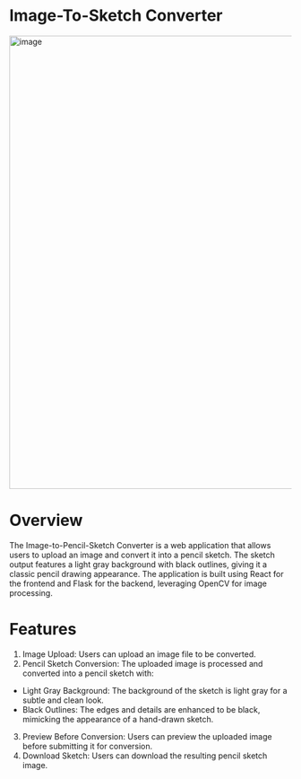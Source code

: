 # Image-To-Sketch Converter

<img width="808" alt="image" src="https://github.com/user-attachments/assets/521e91c8-7e42-42e1-8cb8-0b74600a0bf0">

# Overview
The Image-to-Pencil-Sketch Converter is a web application that allows users to upload an image and convert it into a pencil sketch. The sketch output features a light gray background with black outlines, giving it a classic pencil drawing appearance. The application is built using React for the frontend and Flask for the backend, leveraging OpenCV for image processing.

# Features
1. Image Upload: Users can upload an image file to be converted.
2. Pencil Sketch Conversion: The uploaded image is processed and converted into a pencil sketch with:
- Light Gray Background: The background of the sketch is light gray for a subtle and clean look.
- Black Outlines: The edges and details are enhanced to be black, mimicking the appearance of a hand-drawn sketch.
3. Preview Before Conversion: Users can preview the uploaded image before submitting it for conversion.
4. Download Sketch: Users can download the resulting pencil sketch image.
  
